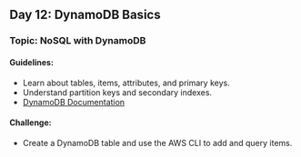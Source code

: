 ## **Day 12: DynamoDB Basics**
### Topic: NoSQL with DynamoDB
#### Guidelines:
- Learn about tables, items, attributes, and primary keys.
- Understand partition keys and secondary indexes.
- [DynamoDB Documentation](https://docs.aws.amazon.com/dynamodb/index.html)

#### Challenge:
- Create a DynamoDB table and use the AWS CLI to add and query items.